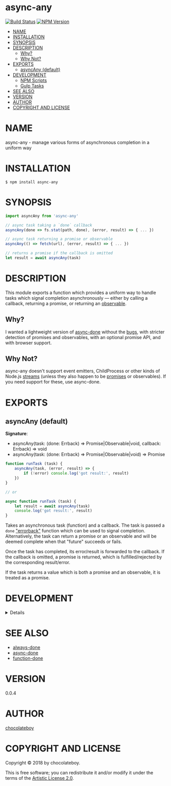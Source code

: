 # async-any

[![Build Status](https://secure.travis-ci.org/chocolateboy/async-any.svg)](http://travis-ci.org/chocolateboy/async-any)
[![NPM Version](http://img.shields.io/npm/v/async-any.svg)](https://www.npmjs.org/package/async-any)

<!-- START doctoc generated TOC please keep comment here to allow auto update -->
<!-- DON'T EDIT THIS SECTION, INSTEAD RE-RUN doctoc TO UPDATE -->

- [NAME](#name)
- [INSTALLATION](#installation)
- [SYNOPSIS](#synopsis)
- [DESCRIPTION](#description)
  - [Why?](#why)
  - [Why Not?](#why-not)
- [EXPORTS](#exports)
  - [asyncAny (default)](#asyncany-default)
- [DEVELOPMENT](#development)
  - [NPM Scripts](#npm-scripts)
  - [Gulp Tasks](#gulp-tasks)
- [SEE ALSO](#see-also)
- [VERSION](#version)
- [AUTHOR](#author)
- [COPYRIGHT AND LICENSE](#copyright-and-license)

<!-- END doctoc generated TOC please keep comment here to allow auto update -->

# NAME

async-any - manage various forms of asynchronous completion in a uniform way

# INSTALLATION

    $ npm install async-any

# SYNOPSIS

```javascript
import asyncAny from 'async-any'

// async task taking a `done` callback
asyncAny(done => fs.stat(path, done), (error, result) => { ... })

// async task returning a promise or observable
asyncAny(() => fetch(url), (error, result) => { ... })

// returns a promise if the callback is omitted
let result = await asyncAny(task)
```

# DESCRIPTION

This module exports a function which provides a uniform way to handle tasks which
signal completion asynchronously — either by calling a callback, returning a promise,
or returning an [observable](https://github.com/tc39/proposal-observable).

## Why?

I wanted a lightweight version of [async-done](https://www.npmjs.com/package/async-done)
without the [bugs](https://github.com/gulpjs/async-done/issues/36), with stricter
detection of promises and observables, with an optional promise API, and with browser
support.

## Why Not?

async-any doesn't support event emitters, ChildProcess or other kinds of Node.js
[streams](https://github.com/substack/stream-handbook) (unless they also happen to
be [promises](https://github.com/sindresorhus/cp-file) or observables).
If you need support for these, use async-done.

# EXPORTS

## asyncAny (default)

**Signature**:

* asyncAny(task: (done: Errback) ⇒ Promise|Observable|void, callback: Errback) ⇒ void
* asyncAny(task: (done: Errback) ⇒ Promise|Observable|void) ⇒ Promise

```javascript
function runTask (task) {
    asyncAny(task, (error, result) => {
        if (!error) console.log('got result:', result)
    })
}

// or

async function runTask (task) {
    let result = await asyncAny(task)
    console.log('got result:', result)
}
```

Takes an asynchronous task (function) and a callback. The task is passed a `done`
["errorback"](http://thenodeway.io/posts/understanding-error-first-callbacks/)
function which can be used to signal completion. Alternatively, the task can return
a promise or an observable and will be deemed complete when that "future"
succeeds or fails.

Once the task has completed, its error/result is forwarded to the callback.
If the callback is omitted, a promise is returned, which is fulfilled/rejected
by the corresponding result/error.

If the task returns a value which is both a promise and an observable, it is
treated as a promise.

# DEVELOPMENT

<details>

## NPM Scripts

The following NPM scripts are available:

* test - lint the codebase, compile the library, and run the test suite

## Gulp Tasks

The following Gulp tasks are available:

* build - compile the library and save it to the target directory
* clean - remove the target directory and its contents
* default - run the `lint` and `build` tasks
* dump:config - print the build config settings to the console
* lint - check and report style and usage errors in the gulpfile, source file(s) and test file(s)

</details>

# SEE ALSO

* [always-done](https://www.npmjs.com/package/always-done)
* [async-done](https://www.npmjs.com/package/async-done)
* [function-done](https://www.npmjs.com/package/function-done)

# VERSION

0.0.4

# AUTHOR

[chocolateboy](mailto:chocolate@cpan.org)

# COPYRIGHT AND LICENSE

Copyright © 2018 by chocolateboy.

This is free software; you can redistribute it and/or modify it under the
terms of the [Artistic License 2.0](http://www.opensource.org/licenses/artistic-license-2.0.php).
